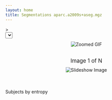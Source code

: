 ```yaml
---
layout: home
title: Segmentations aparc.a2009s+aseg.mgz
---
```


<head>
  <script src="https://cdn.jsdelivr.net/npm/chart.js"></script>
  <script src="https://cdn.jsdelivr.net/npm/hammerjs@2.0.8"></script>
  <script src="https://cdn.jsdelivr.net/npm/chartjs-plugin-zoom"></script>
  <script type="text/javascript" src="assets/js/entropy.js"></script>>
</head>

<div id="gifContainer">
    <select id="gifDropdown" onchange="changeGIF(this.value)">
      <!-- GIF options will be populated here -->
    </select>
    <br>
    <div id="zoomedGifContainer" onclick="toggleFullScreen()">
      <img id="displayedGif" src="" alt="Zoomed GIF" style="max-width: 100%; max-height: 100%;">
    </div>    
</div>
<br>
<div id="slideshowContainer">
  <div id="indexContainer">
    <p id="pngIndex">Image 1 of N</p>
  </div>
  <img id="slideshowImage" src="" alt="Slideshow Image" style="max-width: 100%; max-height: 100%;">
</div>
<br>
<div id="gifChartContainer">
  <p>Subjects by entropy</p>
  <canvas id="gifChart"></canvas>
</div>




<style>
#gifList li {
  cursor: pointer;
  list-style-type: none;
  padding: 10px;
  background-color: #f4f4f4;
  margin-bottom: 5px;
}

#gifList li:hover {
  background-color: #ddd;
}


#zoomedGif:hover, #slideshowImage:hover {
  transform: scale(1.5);
}


#gifSelector {
  padding: 5px;
  margin: 10px 0;
  width: 200px;
}

#zoomedGifContainer{
  display: flex;
  justify-content: center;
  align-items: center;
  cursor: pointer;
}

#zoomedGifContainer.fullscreen {
  transform: scale(2);
}

#slideshowContainer {
  text-align: center;
  margin-bottom: 20px;
}

#displayedGif, #slideshowImage {
  transition: transform 0.25s ease;
}

#displayedGif.fullscreen {
  transform: scale(1.25);
}


#gifDropdown, #pngDropdown {
  margin-bottom: 10px;
}

#pngIndex {
  font-size: 1.2em;
  margin-bottom: 10px;
}
</style>
